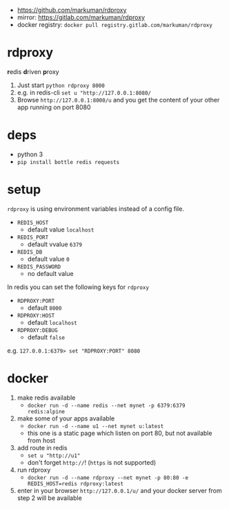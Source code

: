 * https://github.com/markuman/rdproxy
* mirror: https://gitlab.com/markuman/rdproxy
* docker registry: `docker pull registry.gitlab.com/markuman/rdproxy`


# rdproxy


**r**edis **d**riven **p**roxy


1. Just start `python rdproxy 8000`
2. e.g. in redis-cli `set u "http://127.0.0.1:8080/`
3. Browse `http://127.0.0.1:8000/u` and you get the content of your other app running on port 8080


# deps

* python 3
* `pip install bottle redis requests`

# setup

`rdproxy` is using environment variables instead of a config file.

* `REDIS_HOST`
  * default value `localhost`
* `REDIS_PORT`
  * default vvalue `6379`
* `REDIS_DB` 
  * default value `0`
* `REDIS_PASSWORD` 
  * no default value

In redis you can set the following keys for `rdproxy`

* `RDPROXY:PORT`
  * default `8000`
* `RDPROXY:HOST`
  * default `localhost`
* `RDPROXY:DEBUG`
  * default `false`

e.g. `127.0.0.1:6379> set "RDPROXY:PORT" 8080`


# docker

1. make redis available
    * `docker run -d --name redis --net mynet -p 6379:6379 redis:alpine`
2. make some of your apps available
    * `docker run -d --name u1 --net mynet u:latest` 
    *  this one is a static page which listen on port 80, but not available from host
3. add route in redis
    * `set u "http://u1"`
    * don't forget `http://`! (`https` is not supported)
4. run rdproxy
    * `docker run -d --name rdproxy --net mynet -p 80:80 -e REDIS_HOST=redis rdproxy:latest`
5. enter in your browser `http://127.0.0.1/u/` and your docker server from step 2 will be available


